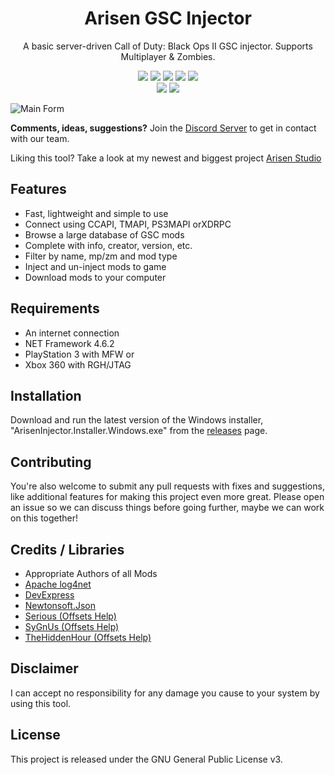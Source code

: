 <h1 align="center">Arisen GSC Injector</h1>
<p align="center">A basic server-driven Call of Duty: Black Ops II GSC injector. Supports Multiplayer & Zombies.</p>

<p align="center">  
  <a href="https://github.com/ohhsodead/arisen-gsc-injector/releases/"><img src="https://img.shields.io/github/release/ohhsodead/arisen-gsc-injector.svg" /></a>
  <a href="https://github.com/ohhsodead/Arisen-gsc-injector/releases/"><img src="https://img.shields.io/github/downloads/ohhsodead/arisen-gsc-injector/total.svg" /></a>
  <a href="https://crowdin.com/project/arisen-gsc-injector"><img src="https://badges.crowdin.net/arisen-gsc-injector/localized.svg"></a>
  <a href="https://gitHub.com/ohhsodead/arisen-gsc-injector/issues/"><img src="https://img.shields.io/github/issues/ohhsodead/arisen-gsc-injector.svg" /></a>
  <a href="https://github.com/ohhsodead/arisen-gsc-injector/issues?q=is%3Aissue+is%3Aclosed"><img src="https://img.shields.io/github/issues-closed/ohhsodead/arisen-gsc-injector.svg" /></a>
  </br>
  <a href="https://sourceforge.net/projects/atomicx/"><img src="https://img.shields.io/badge/SourceForge-ff6600?logo=sourceforge&logoColor=white" /></a>
  <a href="https://discord.gg/h22szNhF7V"><img src="https://img.shields.io/badge/Discord-7389D8?logo=Discord&logoColor=white" /></a>
</p>
  
![Main Form](https://raw.githubusercontent.com/ohhsodead/arisen-gsc-injector/main/.screenshots/MainForm.png?raw=true)

**Comments, ideas, suggestions?** Join the [Discord Server](https://discord.gg/h22szNhF7V) to get in contact with our team.

Liking this tool? Take a look at my newest and biggest project [Arisen Studio](https://github.com/ohhsodead/arisen-studio)

## Features
* Fast, lightweight and simple to use
* Connect using CCAPI, TMAPI, PS3MAPI orXDRPC
* Browse a large database of GSC mods
* Complete with info, creator, version, etc.
* Filter by name, mp/zm and mod type
* Inject and un-inject mods to game
* Download mods to your computer

## Requirements
* An internet connection
* NET Framework 4.6.2
* PlayStation 3 with MFW or
* Xbox 360 with RGH/JTAG

## Installation
Download and run the latest version of the Windows installer, "ArisenInjector.Installer.Windows.exe" from the [releases](https://github.com/ohhsodead/arisen-gsc-injector/releases/latest) page.
 
## Contributing
You're also welcome to submit any pull requests with fixes and suggestions, like additional features for making this project even more great. Please open an issue so we can discuss things before going further, maybe we can work on this together!
 
## Credits / Libraries
- Appropriate Authors of all Mods
- [Apache log4net](https://logging.apache.org/log4net/)
- [DevExpress](https://www.devexpress.com/)
- [Newtonsoft.Json](https://www.newtonsoft.com/json)
- [Serious (Offsets Help)](https://www.youtube.com/user/anthonything)
- [SyGnUs (Offsets Help)](https://github.com/SyGnUs) 
- [TheHiddenHour (Offsets Help)](https://github.com/TheHiddenHour)
 
## Disclaimer
I can accept no responsibility for any damage you cause to your system by using this tool.

## License
This project is released under the GNU General Public License v3.
